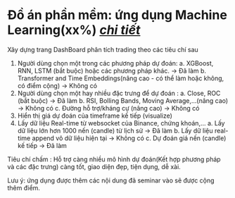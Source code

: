 # Đồ án phần mềm: ứng dụng Machine Learning(xx%) *[chi tiết](./DoAn)*

Xây dựng trang DashBoard phân tích trading theo các tiêu chí sau
1) Người dùng chọn một trong các phương pháp dự đoán:
    a. XGBoost, RNN, LSTM (bắt buộc) hoặc các phương pháp khác. -> Đã làm
    b. Transformer and Time Embeddings(nâng cao - có thể làm hoặc không, có điểm cộng) -> Không có
2) Người dùng chọn một hay nhiều đặc trưng để dự đoán :
    a. Close, ROC (bắt buộc) -> Đã làm
    b. RSI, Bolling Bands, Moving Average,...(nâng cao) -> Không có
    c. Đường hỗ trợ/kháng cự (nâng cao) -> Không có
3) Hiển thị giá dự đoán của timeframe kế tiếp (visualize)
4) Lấy dữ liệu Real-time từ websocket của Binance, chứng khoán,...
    a. Lấy dữ liệu lớn hơn 1000 nến (candle) từ lịch sử -> Đã làm
    b. Lấy dữ liệu real-time append vô dữ liệu hiện tại -> Không có
    c. Dự đoán giá nến (candle) kế tiếp -> Đã làm

Tiêu chí chấm : Hỗ trợ càng nhiều mô hình dự đoán(Kết hợp phương pháp và các đặc trưng) càng tốt, giao diện đẹp, tiện dụng, dễ xài.

Lưu ý: ứng dụng được thêm các nội dung đã seminar vào sẽ được cộng thêm điểm.